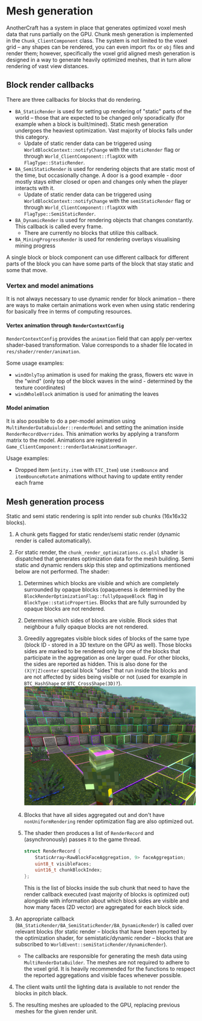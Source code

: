 # Mesh generation

AnotherCraft has a system in place that generates optimized voxel mesh data that runs partially on the GPU. Chunk mesh generation is implemented in the `Chunk_ClientComponent` class. The system is not limited to the voxel grid – any shapes can be rendered, you can even import `fbx` or `obj` files and render them; however, specifically the voxel grid aligned mesh generation is designed in a way to generate heavily optimized meshes, that in turn allow rendering of vast view distances.

## Block render callbacks

There are three callbacks for blocks that do rendering.

* `BA_StaticRender` is used for setting up rendering of "static" parts of the world – those that are expected to be changed only sporadically (for example when a block is built/mined). Static mesh generation undergoes the heaviest optimization. Vast majority of blocks falls under this category.
  * Update of static render data can be triggered using `WorldBlockContext::notifyChange` with the `staticRender` flag or through `World_ClientComponent::flagXXX` with `FlagType::StaticRender`.
* `BA_SemiStaticRender` is used for rendering objects that are static most of the time, but occasionally change. A door is a good example - door mostly stays either closed or open and changes only when the player interacts with it.
  * Update of static render data can be triggered using `WorldBlockContext::notifyChange` with the `semiStaticRender` flag or through `World_ClientComponent::flagXXX` with `FlagType::SemiStaticRender`.
* `BA_DynamicRender` is used for rendering objects that changes constantly. This callback is called every frame.
  * There are currently no blocks that utilize this callback.
* `BA_MiningProgressRender` is used for rendering overlays visualising mining progress

 A single block or block component can use different callback for different parts of the block  you can have some parts of the block that stay static and some that move.

### Vertex and model animations

It is not always necessary to use dynamic render for block animation – there are ways to make certain animations work even when using static rendering for basically free in terms of computing resources.

#### Vertex animation through `RenderContextConfig`

`RenderContextConfig` provides the `animation` field that can apply per-vertex shader-based transformation. Value corresponds to a shader file located in `res/shader/render/animation`.

Some usage examples:

* `windOnlyTop` animation is used for making the grass, flowers etc wave in the "wind" (only top of the block waves in the wind - determined by the texture coordinates)
* `windWholeBlock` animation is used for animating the leaves

#### Model animation

It is also possible to do a per-model animation using `MultiRenderDataBuiulder::renderModel` and setting the animation inside `RenderRecordOverrides`. This animation works by applying a transform matrix to the model. Animations are registered in `Game_ClientComponent::renderDataAnimationManager`.

Usage examples:

* Dropped item (`entity.item` with `ETC_Item`) use `itemBounce` and `itemBounceRotate` animations without having to update entity render each frame

## Mesh generation process

Static and semi static rendering is split into render sub chunks (16x16x32 blocks).

1. A chunk gets flagged for static render/semi static render (dynamic render is called automatically).
2. For static render, the `chunk_render_optimizations.cs.glsl` shader is dispatched that generates optimization data for the mesh building. Semi static and dynamic renders skip this step and optimizations mentioned below are not performed.
   The shader:

   1. Determines which blocks are visible and which are completely surrounded by opaque blocks (opaqueness is determined by the `BlockRenderOptimizationFlag::fullyOpaqueBlock `flag in `BlockType::staticProperties`.  Blocks that are fully surrounded by opaque blocks are not rendered.
   2. Determines which sides of blocks are visible. Block sides that neighbour a fully opaque blocks are not rendered.
   3. Greedily aggregates visible block sides of blocks of the same type (block ID - stored in a 3D texture on the GPU as well). Those blocks sides are marked to be rendered only by one of the blocks that participate in the aggregation as one larger quad. For other blocks, the sides are reported as hidden. This is also done for the `(X|Y|Z)center`  special block "sides" that run inside the blocks and are not affected by sides being visible or not (used for example in `BTC_HashShape` or `BTC_CrossShape(3D)?`).![image-20230608113600553](assets/image-20230608113600553.png)
   4. Blocks that have all sides aggregated out and don't have `nonUniformRendering` render optimization flag are also optimized out.
   5. The shader then produces a list of `RenderRecord` and (asynchronously) passes it to the game thread.
      ```C++
      struct RenderRecord {
          StaticArray<RawBlockFaceAggregation, 9> faceAggregation;
          uint8_t visibleFaces;
          uint16_t chunkBlockIndex;
      };
      ```

      This is the list of blocks inside the sub chunk that need to have the render callback executed (vast majority of blocks is optimized out) alongside with information about which block sides are visible and how many faces (2D vector) are aggregated for each block side.

3. An appropriate callback (`BA_StaticRender/BA_SemiStaticRender/BA_DynamicRender`) is called over relevant blocks (for static render – blocks that have been reported by the optimization shader, for semistatic/dynamic render – blocks that are subscribed to `WorldEvent::semiStaticRender/dynamicRender`).

   - The callbacks are responsible for generating the mesh data using `MultiRenderDataBuilder`. The meshes are not required to adhere to the voxel grid. It is heavily recommended for the functions to respect the reported aggregations and visible faces whenever possible.

4. The client waits until the lighting data is available to not render the blocks in pitch black.

5. The resulting meshes are uploaded to the GPU, replacing previous meshes for the given render unit.

